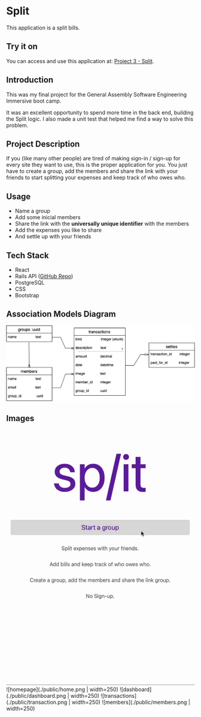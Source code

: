 # Split
This application is a split bills.

## Try it on
You can access and use this application at: [Project 3 - Split](https://split-project3.netlify.app).

## Introduction
This was my final project for the General Assembly Software Engineering Immersive boot camp.

It was an excellent opportunity to spend more time in the back end, building the Split logic. I also made a unit test that helped me find a way to solve this problem.

## Project Description
If you (like many other people) are tired of making sign-in / sign-up for every site they want to use, this is the proper application for you. You just have to create a group, add the members and share the link with your friends to start splitting your expenses and keep track of who owes who.

## Usage
* Name a group
* Add some inicial members
* Share the link with the **universally unique identifier** with the members
* Add the expenses you like to share
* And settle up with your friends

## Tech Stack
* React
* Rails API ([GitHub Repo](https://github.com/jaqueelizandro/split-bill_server))
* PostgreSQL
* CSS
* Bootstrap

## Association Models Diagram
![association](./public/diagram.png)

## Images
![gif](./public/gif.gif)
![homepage](./public/home.png | width=250)
![dashboard](./public/dashboard.png | width=250)
![transactions](./public/transaction.png | width=250)
![members](./public/members.png | width=250)
